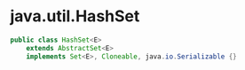 # java.util.HashSet
```java
public class HashSet<E>
    extends AbstractSet<E>
    implements Set<E>, Cloneable, java.io.Serializable {}
```
